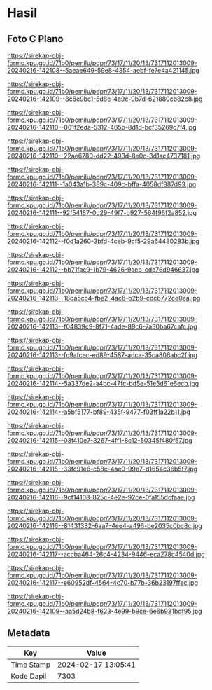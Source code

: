 # Hasil

## Foto C Plano

https://sirekap-obj-formc.kpu.go.id/71b0/pemilu/pdpr/73/17/11/20/13/7317112013009-20240216-142108--5aeae649-59e8-4354-aebf-fe7e4a421145.jpg

https://sirekap-obj-formc.kpu.go.id/71b0/pemilu/pdpr/73/17/11/20/13/7317112013009-20240216-142109--8c6e9bc1-5d8e-4a9c-9b7d-621880cb82c8.jpg

https://sirekap-obj-formc.kpu.go.id/71b0/pemilu/pdpr/73/17/11/20/13/7317112013009-20240216-142110--001f2eda-5312-465b-8d1d-bcf35269c7f4.jpg

https://sirekap-obj-formc.kpu.go.id/71b0/pemilu/pdpr/73/17/11/20/13/7317112013009-20240216-142110--22ae6780-dd22-493d-8e0c-3d1ac4737181.jpg

https://sirekap-obj-formc.kpu.go.id/71b0/pemilu/pdpr/73/17/11/20/13/7317112013009-20240216-142111--1a043a1b-389c-409c-bffa-4058df887d93.jpg

https://sirekap-obj-formc.kpu.go.id/71b0/pemilu/pdpr/73/17/11/20/13/7317112013009-20240216-142111--92f54187-0c29-49f7-b927-564f96f2a852.jpg

https://sirekap-obj-formc.kpu.go.id/71b0/pemilu/pdpr/73/17/11/20/13/7317112013009-20240216-142112--f0d1a260-3bfd-4ceb-9cf5-29a64480283b.jpg

https://sirekap-obj-formc.kpu.go.id/71b0/pemilu/pdpr/73/17/11/20/13/7317112013009-20240216-142112--bb71fac9-1b79-4626-9aeb-cde76d946637.jpg

https://sirekap-obj-formc.kpu.go.id/71b0/pemilu/pdpr/73/17/11/20/13/7317112013009-20240216-142113--18da5cc4-fbe2-4ac6-b2b9-cdc6772ce0ea.jpg

https://sirekap-obj-formc.kpu.go.id/71b0/pemilu/pdpr/73/17/11/20/13/7317112013009-20240216-142113--f04839c9-8f71-4ade-89c6-7a30ba67cafc.jpg

https://sirekap-obj-formc.kpu.go.id/71b0/pemilu/pdpr/73/17/11/20/13/7317112013009-20240216-142113--fc9afcec-ed89-4587-adca-35ca806abc2f.jpg

https://sirekap-obj-formc.kpu.go.id/71b0/pemilu/pdpr/73/17/11/20/13/7317112013009-20240216-142114--5a337de2-a4bc-47fc-bd5e-51e5d61e6ecb.jpg

https://sirekap-obj-formc.kpu.go.id/71b0/pemilu/pdpr/73/17/11/20/13/7317112013009-20240216-142114--a5bf5177-bf89-435f-9477-f03ff1a22b11.jpg

https://sirekap-obj-formc.kpu.go.id/71b0/pemilu/pdpr/73/17/11/20/13/7317112013009-20240216-142115--03f410e7-3267-4ff1-8c12-50345f480f57.jpg

https://sirekap-obj-formc.kpu.go.id/71b0/pemilu/pdpr/73/17/11/20/13/7317112013009-20240216-142115--33fc91e6-c58c-4ae0-99e7-d1654c36b5f7.jpg

https://sirekap-obj-formc.kpu.go.id/71b0/pemilu/pdpr/73/17/11/20/13/7317112013009-20240216-142116--9cf14108-825c-4e2e-92ce-0fa155dcfaae.jpg

https://sirekap-obj-formc.kpu.go.id/71b0/pemilu/pdpr/73/17/11/20/13/7317112013009-20240216-142116--81431332-6aa7-4ee4-a496-be2035c0bc8c.jpg

https://sirekap-obj-formc.kpu.go.id/71b0/pemilu/pdpr/73/17/11/20/13/7317112013009-20240216-142117--accba464-26c4-4234-9446-eca278c4540d.jpg

https://sirekap-obj-formc.kpu.go.id/71b0/pemilu/pdpr/73/17/11/20/13/7317112013009-20240216-142117--e60952df-4564-4c70-b77b-36b23197ffec.jpg

https://sirekap-obj-formc.kpu.go.id/71b0/pemilu/pdpr/73/17/11/20/13/7317112013009-20240216-142109--aa5d24b8-f623-4e99-b9ce-6e6b931bdf95.jpg


## Metadata

| Key        | Value               |
| ---------- | ------------------- |
| Time Stamp | 2024-02-17 13:05:41 |
| Kode Dapil | 7303                |




